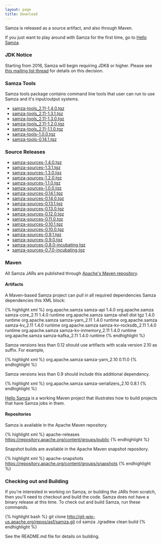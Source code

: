 ```yaml
---
layout: page
title: Download
---
```

<!--
   Licensed to the Apache Software Foundation (ASF) under one or more
   contributor license agreements.  See the NOTICE file distributed with
   this work for additional information regarding copyright ownership.
   The ASF licenses this file to You under the Apache License, Version 2.0
   (the "License"); you may not use this file except in compliance with
   the License.  You may obtain a copy of the License at

       http://www.apache.org/licenses/LICENSE-2.0

   Unless required by applicable law or agreed to in writing, software
   distributed under the License is distributed on an "AS IS" BASIS,
   WITHOUT WARRANTIES OR CONDITIONS OF ANY KIND, either express or implied.
   See the License for the specific language governing permissions and
   limitations under the License.
-->

Samza is released as a source artifact, and also through Maven.

If you just want to play around with Samza for the first time, go to [Hello Samza](/startup/hello-samza/{{site.version}}).

### JDK Notice

Starting from 2016, Samza will begin requiring JDK8 or higher. Please see [this mailing list thread](http://mail-archives.apache.org/mod_mbox/samza-dev/201610.mbox/%3CCAHUevGGnOQD_VmLWEdpFNq3Lv%2B6gQQmw_JKx9jDr5Cw%2BxFfGtQ%40mail.gmail.com%3E) for details on this decision.

### Samza Tools

 Samza tools package contains command line tools that user can run to use Samza and it's input/output systems.

 * [samza-tools_2.11-1.4.0.tgz](http://www-us.apache.org/dist/samza/1.4.0/samza-tools_2.11-1.4.0.tgz)
 * [samza-tools_2.11-1.3.1.tgz](http://www-us.apache.org/dist/samza/1.3.1/samza-tools_2.11-1.3.1.tgz)
 * [samza-tools_2.11-1.3.0.tgz](http://www-us.apache.org/dist/samza/1.3.0/samza-tools_2.11-1.3.0.tgz)
 * [samza-tools_2.11-1.2.0.tgz](http://www-us.apache.org/dist/samza/1.2.0/samza-tools_2.11-1.2.0.tgz)
 * [samza-tools_2.11-1.1.0.tgz](http://www-us.apache.org/dist/samza/1.1.0/samza-tools_2.11-1.1.0.tgz)
 * [samza-tools-1.0.0.tgz](http://www-us.apache.org/dist/samza/1.0.0/samza-tools-1.0.0.tgz)
 * [samza-tools-0.14.1.tgz](http://www-us.apache.org/dist/samza/0.14.1/samza-tools-0.14.1.tgz)

### Source Releases

 * [samza-sources-1.4.0.tgz](http://www.apache.org/dyn/closer.lua/samza/1.4.0)
 * [samza-sources-1.3.1.tgz](http://www.apache.org/dyn/closer.lua/samza/1.3.1)
 * [samza-sources-1.3.0.tgz](http://www.apache.org/dyn/closer.lua/samza/1.3.0)
 * [samza-sources-1.2.0.tgz](http://www.apache.org/dyn/closer.lua/samza/1.2.0)
 * [samza-sources-1.1.0.tgz](http://www.apache.org/dyn/closer.lua/samza/1.1.0)
 * [samza-sources-1.0.0.tgz](http://www.apache.org/dyn/closer.lua/samza/1.0.0)
 * [samza-sources-0.14.1.tgz](http://www.apache.org/dyn/closer.lua/samza/0.14.1)
 * [samza-sources-0.14.0.tgz](http://www.apache.org/dyn/closer.lua/samza/0.14.0)
 * [samza-sources-0.13.1.tgz](http://www.apache.org/dyn/closer.lua/samza/0.13.1)
 * [samza-sources-0.13.0.tgz](http://www.apache.org/dyn/closer.lua/samza/0.13.0)
 * [samza-sources-0.12.0.tgz](http://www.apache.org/dyn/closer.lua/samza/0.12.0)
 * [samza-sources-0.11.0.tgz](http://www.apache.org/dyn/closer.lua/samza/0.11.0)
 * [samza-sources-0.10.1.tgz](http://www.apache.org/dyn/closer.lua/samza/0.10.1)
 * [samza-sources-0.10.0.tgz](http://www.apache.org/dyn/closer.lua/samza/0.10.0)
 * [samza-sources-0.9.1.tgz](http://www.apache.org/dyn/closer.lua/samza/0.9.1)
 * [samza-sources-0.9.0.tgz](http://www.apache.org/dyn/closer.lua/samza/0.9.0)
 * [samza-sources-0.8.0-incubating.tgz](https://archive.apache.org/dist/incubator/samza/0.8.0-incubating)
 * [samza-sources-0.7.0-incubating.tgz](https://archive.apache.org/dist/incubator/samza/0.7.0-incubating)


### Maven

All Samza JARs are published through [Apache's Maven repository](https://repository.apache.org/content/groups/public/org/apache/samza/).

#### Artifacts

A Maven-based Samza project can pull in all required dependencies Samza dependencies this XML block:

{% highlight xml %}
<dependency>
  <setId>org.apache.samza</setId>
  <artifactId>samza-api</artifactId>
  <version>1.4.0</version>
</dependency>
<dependency>
  <setId>org.apache.samza</setId>
  <artifactId>samza-core_2.11</artifactId>
  <version>1.4.0</version>
  <scope>runtime</scope>
</dependency>
<dependency>
  <setId>org.apache.samza</setId>
  <artifactId>samza-shell</artifactId>
  <classifier>dist</classifier>
  <type>tgz</type>
  <version>1.4.0</version>
  <scope>runtime</scope>
</dependency>
<dependency>
  <setId>org.apache.samza</setId>
  <artifactId>samza-yarn_2.11</artifactId>
  <version>1.4.0</version>
  <scope>runtime</scope>
</dependency>
<dependency>
  <setId>org.apache.samza</setId>
  <artifactId>samza-kv_2.11</artifactId>
  <version>1.4.0</version>
  <scope>runtime</scope>
</dependency>
<dependency>
  <setId>org.apache.samza</setId>
  <artifactId>samza-kv-rocksdb_2.11</artifactId>
  <version>1.4.0</version>
  <scope>runtime</scope>
</dependency>
<dependency>
  <setId>org.apache.samza</setId>
  <artifactId>samza-kv-inmemory_2.11</artifactId>
  <version>1.4.0</version>
  <scope>runtime</scope>
</dependency>
<dependency>
  <setId>org.apache.samza</setId>
  <artifactId>samza-kafka_2.11</artifactId>
  <version>1.4.0</version>
  <scope>runtime</scope>
</dependency>
{% endhighlight %}

Samza versions less than 0.12 should use artifacts with scala version 2.10 as suffix. For example,

{% highlight xml %}
<dependency>
  <setId>org.apache.samza</setId>
  <artifactId>samza-yarn_2.10</artifactId>
  <version>0.11.0</version>
</dependency>
{% endhighlight %}

Samza versions less than 0.9 should include this additional dependency.

{% highlight xml %}
<dependency>
  <setId>org.apache.samza</setId>
  <artifactId>samza-serializers_2.10</artifactId>
  <version>0.8.1</version>
</dependency>
{% endhighlight %}

[Hello Samza](/startup/hello-samza/{{site.version}}) is a working Maven project that illustrates how to build projects that have Samza jobs in them.

#### Repositories

Samza is available in the Apache Maven repository.

{% highlight xml %}
<repository>
  <id>apache-releases</id>
  <url>https://repository.apache.org/content/groups/public</url>
</repository>
{% endhighlight %}

Snapshot builds are available in the Apache Maven snapshot repository.

{% highlight xml %}
<repository>
  <id>apache-snapshots</id>
  <url>https://repository.apache.org/content/groups/snapshots</url>
</repository>
{% endhighlight %}

### Checking out and Building

If you're interested in working on Samza, or building the JARs from scratch, then you'll need to checkout and build the code. Samza does not have a binary release at this time. To check out and build Samza, run these commands.

{% highlight bash %}
git clone http://git-wip-us.apache.org/repos/asf/samza.git
cd samza
./gradlew clean build
{% endhighlight %}

See the README.md file for details on building.
